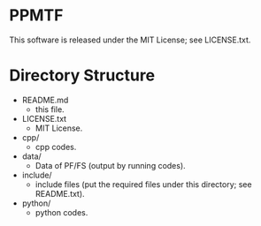 # PPMTF
This software is released under the MIT License; see LICENSE.txt.

# Directory Structure
- README.md
  - this file.
- LICENSE.txt
  - MIT License.
- cpp/
  - cpp codes.
- data/
  - Data of PF/FS (output by running codes).
- include/
  - include files (put the required files under this directory; see README.txt).
- python/
  - python codes.
